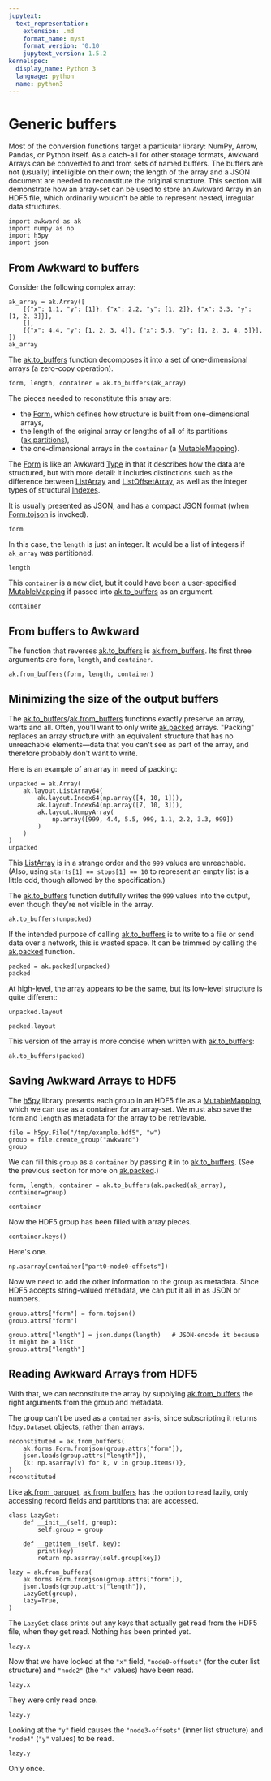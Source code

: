 ```yaml
---
jupytext:
  text_representation:
    extension: .md
    format_name: myst
    format_version: '0.10'
    jupytext_version: 1.5.2
kernelspec:
  display_name: Python 3
  language: python
  name: python3
---
```


Generic buffers
===============

Most of the conversion functions target a particular library: NumPy, Arrow, Pandas, or Python itself. As a catch-all for other storage formats, Awkward Arrays can be converted to and from sets of named buffers. The buffers are not (usually) intelligible on their own; the length of the array and a JSON document are needed to reconstitute the original structure. This section will demonstrate how an array-set can be used to store an Awkward Array in an HDF5 file, which ordinarily wouldn't be able to represent nested, irregular data structures.

```{code-cell} ipython3
import awkward as ak
import numpy as np
import h5py
import json
```

From Awkward to buffers
-----------------------

Consider the following complex array:

```{code-cell} ipython3
ak_array = ak.Array([
    [{"x": 1.1, "y": [1]}, {"x": 2.2, "y": [1, 2]}, {"x": 3.3, "y": [1, 2, 3]}],
    [],
    [{"x": 4.4, "y": [1, 2, 3, 4]}, {"x": 5.5, "y": [1, 2, 3, 4, 5]}],
])
ak_array
```

The [ak.to_buffers](https://awkward-array.readthedocs.io/en/latest/_auto/ak.to_buffers.html) function decomposes it into a set of one-dimensional arrays (a zero-copy operation).

```{code-cell} ipython3
form, length, container = ak.to_buffers(ak_array)
```

The pieces needed to reconstitute this array are:

   * the [Form](https://awkward-array.readthedocs.io/en/latest/ak.forms.Form.html), which defines how structure is built from one-dimensional arrays,
   * the length of the original array or lengths of all of its partitions ([ak.partitions](https://awkward-array.readthedocs.io/en/latest/_auto/ak.partitions.html)),
   * the one-dimensional arrays in the `container` (a [MutableMapping](https://docs.python.org/3/library/collections.abc.html#collections-abstract-base-classes)).

The [Form](https://awkward-array.readthedocs.io/en/latest/ak.forms.Form.html) is like an Awkward [Type](https://awkward-array.readthedocs.io/en/latest/ak.types.Type.html) in that it describes how the data are structured, but with more detail: it includes distinctions such as the difference between [ListArray](https://awkward-array.readthedocs.io/en/latest/ak.layout.ListArray.html) and [ListOffsetArray](https://awkward-array.readthedocs.io/en/latest/ak.layout.ListOffsetArray.html), as well as the integer types of structural [Indexes](https://awkward-array.readthedocs.io/en/latest/ak.layout.Index.html).

It is usually presented as JSON, and has a compact JSON format (when [Form.tojson](https://awkward-array.readthedocs.io/en/latest/ak.forms.Form.html#ak-forms-form-tojson) is invoked).

```{code-cell} ipython3
form
```

In this case, the `length` is just an integer. It would be a list of integers if `ak_array` was partitioned.

```{code-cell} ipython3
length
```

This `container` is a new dict, but it could have been a user-specified [MutableMapping](https://docs.python.org/3/library/collections.abc.html#collections-abstract-base-classes) if passed into [ak.to_buffers](https://awkward-array.readthedocs.io/en/latest/_auto/ak.to_buffers.html) as an argument.

```{code-cell} ipython3
container
```

From buffers to Awkward
-----------------------

The function that reverses [ak.to_buffers](https://awkward-array.readthedocs.io/en/latest/_auto/ak.to_buffers.html) is [ak.from_buffers](https://awkward-array.readthedocs.io/en/latest/_auto/ak.from_buffers.html). Its first three arguments are `form`, `length`, and `container`.

```{code-cell} ipython3
ak.from_buffers(form, length, container)
```

Minimizing the size of the output buffers
-----------------------------------------

The [ak.to_buffers](https://awkward-array.readthedocs.io/en/latest/_auto/ak.to_buffers.html)/[ak.from_buffers](https://awkward-array.readthedocs.io/en/latest/_auto/ak.from_buffers.html) functions exactly preserve an array, warts and all. Often, you'll want to only write [ak.packed](https://awkward-array.readthedocs.io/en/latest/_auto/ak.packed.html) arrays. "Packing" replaces an array structure with an equivalent structure that has no unreachable elements—data that you can't see as part of the array, and therefore probably don't want to write.

Here is an example of an array in need of packing:

```{code-cell} ipython3
unpacked = ak.Array(
    ak.layout.ListArray64(
        ak.layout.Index64(np.array([4, 10, 1])),
        ak.layout.Index64(np.array([7, 10, 3])),
        ak.layout.NumpyArray(
            np.array([999, 4.4, 5.5, 999, 1.1, 2.2, 3.3, 999])
        )
    )
)
unpacked
```

This [ListArray](https://awkward-array.readthedocs.io/en/latest/ak.layout.ListArray.html) is in a strange order and the `999` values are unreachable. (Also, using `starts[1] == stops[1] == 10` to represent an empty list is a little odd, though allowed by the specification.)

The [ak.to_buffers](https://awkward-array.readthedocs.io/en/latest/_auto/ak.to_buffers.html) function dutifully writes the `999` values into the output, even though they're not visible in the array.

```{code-cell} ipython3
ak.to_buffers(unpacked)
```

If the intended purpose of calling [ak.to_buffers](https://awkward-array.readthedocs.io/en/latest/_auto/ak.to_buffers.html) is to write to a file or send data over a network, this is wasted space. It can be trimmed by calling the [ak.packed](https://awkward-array.readthedocs.io/en/latest/_auto/ak.packed.html) function.

```{code-cell} ipython3
packed = ak.packed(unpacked)
packed
```

At high-level, the array appears to be the same, but its low-level structure is quite different:

```{code-cell} ipython3
unpacked.layout
```

```{code-cell} ipython3
packed.layout
```

This version of the array is more concise when written with [ak.to_buffers](https://awkward-array.readthedocs.io/en/latest/_auto/ak.to_buffers.html):

```{code-cell} ipython3
ak.to_buffers(packed)
```

Saving Awkward Arrays to HDF5
-----------------------------

The [h5py](https://www.h5py.org/) library presents each group in an HDF5 file as a [MutableMapping](https://docs.python.org/3/library/collections.abc.html#collections-abstract-base-classes), which we can use as a container for an array-set. We must also save the `form` and `length` as metadata for the array to be retrievable.

```{code-cell} ipython3
file = h5py.File("/tmp/example.hdf5", "w")
group = file.create_group("awkward")
group
```

We can fill this `group` as a `container` by passing it in to [ak.to_buffers](https://awkward-array.readthedocs.io/en/latest/_auto/ak.to_buffers.html). (See the previous section for more on [ak.packed](https://awkward-array.readthedocs.io/en/latest/_auto/ak.packed.html).)

```{code-cell} ipython3
form, length, container = ak.to_buffers(ak.packed(ak_array), container=group)
```

```{code-cell} ipython3
container
```

Now the HDF5 group has been filled with array pieces.

```{code-cell} ipython3
container.keys()
```

Here's one.

```{code-cell} ipython3
np.asarray(container["part0-node0-offsets"])
```

Now we need to add the other information to the group as metadata. Since HDF5 accepts string-valued metadata, we can put it all in as JSON or numbers.

```{code-cell} ipython3
group.attrs["form"] = form.tojson()
group.attrs["form"]
```

```{code-cell} ipython3
group.attrs["length"] = json.dumps(length)   # JSON-encode it because it might be a list
group.attrs["length"]
```

Reading Awkward Arrays from HDF5
--------------------------------

With that, we can reconstitute the array by supplying [ak.from_buffers](https://awkward-array.readthedocs.io/en/latest/_auto/ak.from_buffers.html) the right arguments from the group and metadata.

The group can't be used as a `container` as-is, since subscripting it returns `h5py.Dataset` objects, rather than arrays.

```{code-cell} ipython3
reconstituted = ak.from_buffers(
    ak.forms.Form.fromjson(group.attrs["form"]),
    json.loads(group.attrs["length"]),
    {k: np.asarray(v) for k, v in group.items()},
)
reconstituted
```

Like [ak.from_parquet](https://awkward-array.readthedocs.io/en/latest/_auto/ak.from_parquet.html), [ak.from_buffers](https://awkward-array.readthedocs.io/en/latest/_auto/ak.from_buffers.html) has the option to read lazily, only accessing record fields and partitions that are accessed.

```{code-cell} ipython3
class LazyGet:
    def __init__(self, group):
        self.group = group
    
    def __getitem__(self, key):
        print(key)
        return np.asarray(self.group[key])

lazy = ak.from_buffers(
    ak.forms.Form.fromjson(group.attrs["form"]),
    json.loads(group.attrs["length"]),
    LazyGet(group),
    lazy=True,
)
```

The `LazyGet` class prints out any keys that actually get read from the HDF5 file, when they get read. Nothing has been printed yet.

```{code-cell} ipython3
lazy.x
```

Now that we have looked at the `"x"` field, `"node0-offsets"` (for the outer list structure) and `"node2"` (the `"x"` values) have been read.

```{code-cell} ipython3
lazy.x
```

They were only read once.

```{code-cell} ipython3
lazy.y
```

Looking at the `"y"` field causes the `"node3-offsets"` (inner list structure) and `"node4"` (`"y"` values) to be read.

```{code-cell} ipython3
lazy.y
```

Only once.
